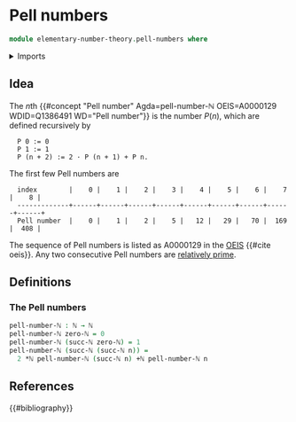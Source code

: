 # Pell numbers

```agda
module elementary-number-theory.pell-numbers where
```

<details><summary>Imports</summary>

```agda
open import elementary-number-theory.addition-natural-numbers
open import elementary-number-theory.multiplication-natural-numbers
open import elementary-number-theory.natural-numbers
```

</details>

## Idea

The $n$th {{#concept "Pell number" Agda=pell-number-ℕ OEIS=A0000129 WDID=Q1386491 WD="Pell number"}} is the number $P(n)$, which are defined recursively by

```text
  P 0 := 0
  P 1 := 1
  P (n + 2) := 2 · P (n + 1) + P n.
```

The first few Pell numbers are

```text
  index        |    0 |    1 |    2 |    3 |    4 |    5 |    6 |    7 |    8 |
  -------------+------+------+------+------+------+------+------+------+------+
  Pell number  |    0 |    1 |    2 |    5 |   12 |   29 |   70 |  169 |  408 |
```

The sequence of Pell numbers is listed as A0000129 in the [OEIS](literature.oeis.md) {{#cite oeis}}. Any two consecutive Pell numbers are [relatively prime](elementary-number-theory.relatively-prime-natural-numbers.md).

## Definitions

### The Pell numbers

```agda
pell-number-ℕ : ℕ → ℕ
pell-number-ℕ zero-ℕ = 0
pell-number-ℕ (succ-ℕ zero-ℕ) = 1
pell-number-ℕ (succ-ℕ (succ-ℕ n)) =
  2 *ℕ pell-number-ℕ (succ-ℕ n) +ℕ pell-number-ℕ n
```

## References

{{#bibliography}}
